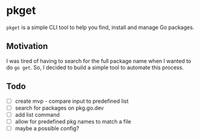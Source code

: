 # pkget

`pkget` is a simple CLI tool to help you find, install and manage Go packages.

## Motivation

I was tired of having to search for the full package name when I wanted to do `go get`.
So, I decided to build a simple tool to automate this process.

## Todo

- [ ] create mvp - compare input to predefined list
- [ ] search for packages on pkg.go.dev
- [ ] add list command
- [ ] allow for predefined pkg names to match a file
- [ ] maybe a possible config?
